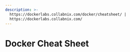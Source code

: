 ```yaml
---
description: >-
  https://dockerlabs.collabnix.com/docker/cheatsheet/ |
  https://dockerlabs.collabnix.com/
---
```


# Docker Cheat Sheet

